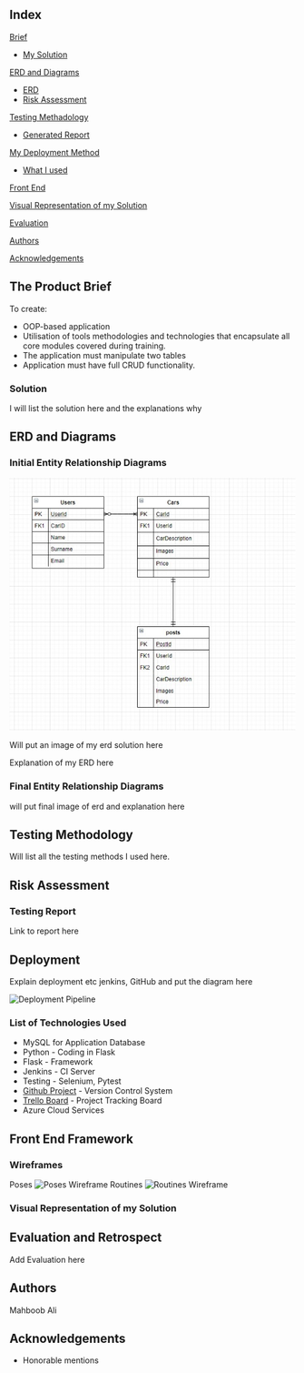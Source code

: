 ## Index
[Brief](#brief)
   * [My Solution](#mysolution)
   
[ERD and Diagrams](#erdanddiagrams)
   * [ERD](#erd)
   * [Risk Assessment](#riskassess)
	
[Testing Methadology](#testingmethod)
   * [Generated Report](#testingreport)
     
[My Deployment Method](#deploymentmethod)
   * [What I used](#techused)
     
[Front End ](#frontend)

[Visual Representation of my Solution](#visrep)

[Evaluation](#improve)

[Authors](#authorsinv)

[Acknowledgements](#acknowledgements)

<a name="brief"></a>
## The Product Brief

To create:
* OOP-based application
* Utilisation of tools methodologies and technologies that encapsulate all core modules covered during training. 
* The application must manipulate two tables
* Application must have full CRUD functionality.

<a name="mysolution"></a>
### Solution

I will list the solution here and the explanations why

<a name="erdanddiagrams"></a>
## ERD and Diagrams

<a name="erd"></a>
### Initial Entity Relationship Diagrams
![Initial ERD](/images/initialERD.jpg)

Will put an image of my erd solution here

Explanation of my ERD here

### Final Entity Relationship Diagrams

will put final image of erd and explanation here

<a name="testingmethod"></a>
## Testing Methodology

Will list all the testing methods I used here.

<a name="riskassess"></a>
## Risk Assessment

<a name="testingreport"></a>
### Testing Report

Link to report here

<a name="deploymentmethod"></a>
## Deployment

Explain deployment etc jenkins, GitHub and put the diagram here

![Deployment Pipeline](/Documentation/CI_pipeline.jpg)

<a name="techused"></a>
### List of Technologies Used

* MySQL for Application Database
* Python - Coding in Flask
* Flask - Framework 
* Jenkins - CI Server
* Testing - Selenium, Pytest
* [Github Project](https://github.com/code-wizard91/Performance-Motors) - Version Control System
* [Trello Board](https://trello.com/b/5RcaZXRp) - Project Tracking Board
* Azure Cloud Services

<a name="frontend"></a>
## Front End Framework
### Wireframes
Poses
![Poses Wireframe](/Documentation/Poses_Wireframe.png)
Routines
![Routines Wireframe](/Documentation/Routines_Wireframe.png)

<a name="visrep"></a>
### Visual Representation of my Solution

<a name="evaluation"></a>
## Evaluation and Retrospect

Add Evaluation here

<a name="authorsinv"></a>
## Authors

Mahboob Ali

<a name="acknowledgements"></a>
## Acknowledgements

* Honorable mentions
